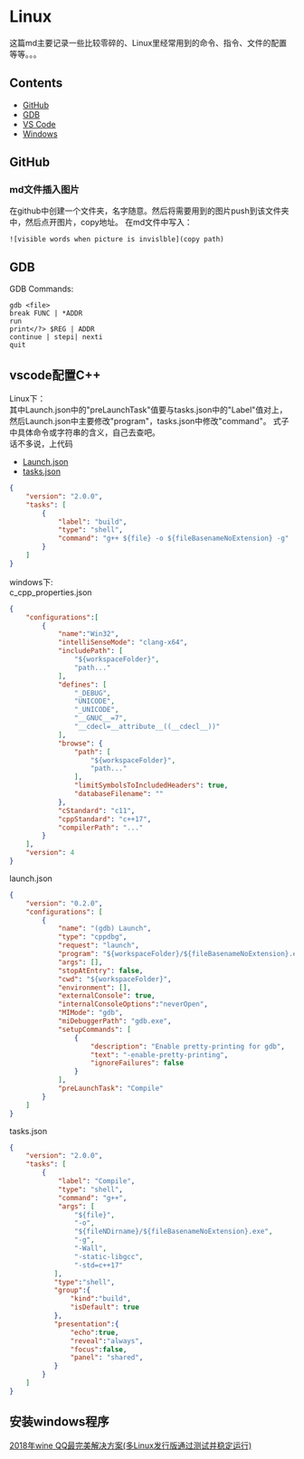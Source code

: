 # Linux
这篇md主要记录一些比较零碎的、Linux里经常用到的命令、指令、文件的配置等等。。。
## Contents
- [GitHub](#github)
- [GDB](#gdb)
- [VS Code](#vscode)
- [Windows](#exe)
<span id="github"></span>
## GitHub
### md文件插入图片
在github中创建一个文件夹，名字随意。然后将需要用到的图片push到该文件夹中，然后点开图片，copy地址。
在md文件中写入：
```
![visible words when picture is invislble](copy path)
```
<span id="gdb"></span>
## GDB
GDB Commands:
```
gdb <file>  
break FUNC | *ADDR  
run  
print</?> $REG | ADDR
continue | stepi| nexti
quit
```
<span id="vscode"></span>
## vscode配置C++
Linux下：  
其中Launch.json中的"preLaunchTask"值要与tasks.json中的"Label"值对上，然后Launch.json中主要修改"program"，tasks.json中修改"command"。
式子中具体命令或字符串的含义，自己去查吧。  
话不多说，上代码  
- [Launch.json]()
- [tasks.json]()
```json
{
    "version": "2.0.0",
    "tasks": [
        {
            "label": "build",
            "type": "shell",
            "command": "g++ ${file} -o ${fileBasenameNoExtension} -g"
        }
    ]
}
```
windows下:  
c_cpp_properties.json
```json
{
    "configurations":[
        {
            "name":"Win32",
            "intelliSenseMode": "clang-x64",
            "includePath": [
                "${workspaceFolder}",
                "path..."
            ],
            "defines": [
                "_DEBUG",
                "UNICODE",
                "_UNICODE",
                "__GNUC__=7",
                "__cdecl=__attribute__((__cdecl__))"
            ],
            "browse": {
                "path": [
                    "${workspaceFolder}",
                    "path..."
                ],
                "limitSymbolsToIncludedHeaders": true,
                "databaseFilename": ""
            },
            "cStandard": "c11",
            "cppStandard": "c++17",
            "compilerPath": "..."
        }
    ],
    "version": 4
}
```
launch.json
```json
{
    "version": "0.2.0",
    "configurations": [
        {
            "name": "(gdb) Launch",
            "type": "cppdbg",
            "request": "launch",
            "program": "${workspaceFolder}/${fileBasenameNoExtension}.exe",
            "args": [],
            "stopAtEntry": false,
            "cwd": "${workspaceFolder}",
            "environment": [],
            "externalConsole": true,
            "internalConsoleOptions":"neverOpen",
            "MIMode": "gdb",
            "miDebuggerPath": "gdb.exe",
            "setupCommands": [
                {
                    "description": "Enable pretty-printing for gdb",
                    "text": "-enable-pretty-printing",
                    "ignoreFailures": false
                }
            ],
            "preLaunchTask": "Compile"
        }
    ]
}
```
tasks.json
```json
{
    "version": "2.0.0",
    "tasks": [
        {
            "label": "Compile",
            "type": "shell",
            "command": "g++",
            "args": [
                "${file}",
                "-o",
                "${fileNDirname}/${fileBasenameNoExtension}.exe",
                "-g",
                "-Wall",
                "-static-libgcc",
                "-std=c++17"
           ],
           "type":"shell",
           "group":{
               "kind":"build",
               "isDefault": true
           },
           "presentation":{
               "echo":true,
               "reveal":"always",
               "focus":false,
               "panel": "shared",
           }
        }
    ]
}
```
<span id="exe"></span>
## 安装windows程序
[2018年wine QQ最完美解决方案(多Linux发行版通过测试并稳定运行)](https://www.lulinux.com/archives/1319)
